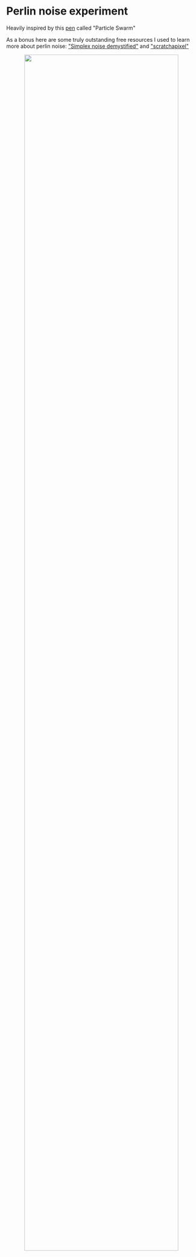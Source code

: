 # Perlin noise experiment

Heavily inspired by this [pen](https://codepen.io/ImagineProgramming/full/LpOJzM) called "Particle Swarm"

As a bonus here are some truly outstanding free resources I used to learn more about perlin noise: ["Simplex noise demystified"](http://staffwww.itn.liu.se/~stegu/simplexnoise/simplexnoise.pdf) and ["scratchapixel"](https://www.scratchapixel.com/)

<p align="center"><img src="./preview/perlin-text.gif" width="90%"/></p>